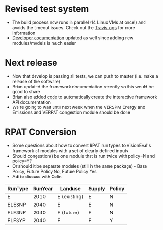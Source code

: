 # Revised test system
  - The build process now runs in parallel (14 Linux VMs at once!) and avoids the timeout issues.  Check out the [Travis logs](https://travis-ci.org/gregorbj/VisionEval) for more information.
  - [Developer documentation](https://github.com/gregorbj/VisionEval/wiki/Automated-Testing#test-system) updated as well since adding new modules/models is much easier

# Next release
  - Now that develop is passing all tests, we can push to master (i.e. make a release of the software)
  - Brian updated the framework documentation recently so this would be good to share
  - Brian also added [code](https://github.com/gregorbj/VisionEval/tree/develop/sources/framework/function_docs) to automatically create the interactive framework API documentation 
  - We're going to wait until next week when the VERSPM Energy and Emissions and VERPAT congestion module should be done

# RPAT Conversion
  - Some questions about how to convert RPAT run types to VisionEval's framework of modules with a set of clearly defined inputs
  - Should congestion() be one module that is run twice with policy=N and policy=Y?
  - Or should it be separate modules (still in the same package) - Base Policy, Future Policy No, Future Policy Yes
  - Adi to discuss with Colin

| RunType | RunYear | Landuse | Supply | Policy |
| ------| ----- |- | --- | ----- |
| E	| 2010  | E (existing) | 	E| 	N| 
| ELESNP| 2040	| E| 	E| 	N| 
| FLFSNP| 2040	| F (future) | 	F| 	N| 
| FLFSYP| 2040	| F| 	F| 	Y| 


 

